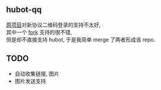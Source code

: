 hubot-qq
------

[原项目](https://github.com/xhan/qqbot)对新协议二维码登录的支持不太好,  
其中一个 [fork](https://github.com/floatinghotpot) 支持的很不错,  
但是却不直接支持 hubot, 于是我简单 merge 了两者形成该 repo.  

TODO
---
* 自动收集链接, 图片
* 图片发送支持

